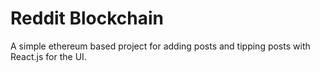# Reddit Blockchain

A simple ethereum based project for adding posts and tipping posts with React.js for the UI.
